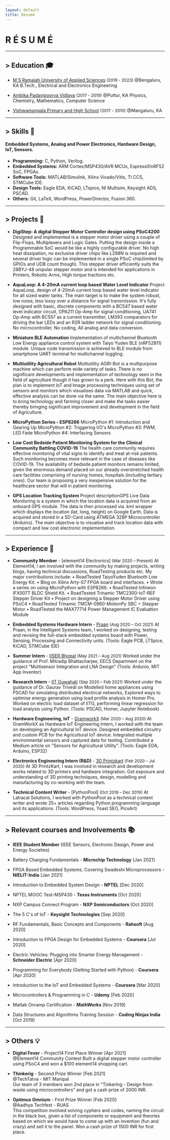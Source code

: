 ```yaml
---
layout: default
title: Resume
---
```


# __R É S U M É__

---

## > Education 🎓

* [M S Ramaiah University of Applied Sciences] <font size="2">(2019 - 2023)</font>
@Bengaluru, KA
B.Tech., Electrical and Electronics Engineering

* [Ambika Padavipoorva Vidlaya] <font size="2">(2017 - 2019)</font>
@Puttur, KA
Physics, Chemistry, Mathematics, Computer Science

* [Vishwamangala Primary and High School] <font size="2">(2017 - 2010)</font>
@Mangaluru, KA

---

## > Skills 🔧

#### Embedded Systems, Analog and Power Electronics, Hardware Design, IoT, Sensors.

* **Programming:**  C, Python, Verilog.  
* **Embedded Systems:**  ARM Cortex/MSP430/AVR MCUs, Espressif/nRF52 SoC, FPGAs.  
* **Software Tools:**  MATLAB/Simulink, Xilinx Vivado/Vitis, TI CCS, STMCube IDE.  
* **Design Tools:**  Eagle EDA, KiCAD, LTspice, NI Multisim, Keysight ADS, PSCAD.  
* **Others:**  Git, LaTeX, WordPress, PowerDirector, Fusion 360.  

---

## > Projects 🚀

* **DigiStep: A digital Stepper Motor Controller design using PSoC4200**
Designed and implemented is a stepper motor driver using a couple of Flip-Flops, Multiplexers and Logic Gates. Putting the design inside a Programmable SoC would be 
like a highly configurable driver. No high heat dissipation, no exclusive driver chips like L298N is required and several driver logic can be implemented in a single 
PSoC chip(limited by GPIOs and UDB count though). This stepper driver efficiently suits the 28BYJ-48 unipolar stepper motor and is intended for applications in Printers, 
Robotic Arms, High torque tractions etc.

* **AquaLoop: A 4-20mA current loop based Water Level Indicator**
Project AquaLoop, design of 4-20mA current loop based water level indicator for all sized water tanks. The main target is to make the system robust, low noise, less lossy 
over a distance for signal transmission. It's fully designed with basic, discrete components with a BC547 based water level indicator circuit, OPA211 Op-Amp for signal 
conditioning, UA741 Op-Amp with BC557 as a current transmitter, LM393 comparators for driving the bar LEDs and an R2R ladder network for signal conditioning. 
No microcontroller, No coding, All analog and data conversion.

* **Miniature BLE Automation**
Implementation of multichannel Bluetooth Low Energy appliance control system with Taiyo Yuden BLE (nRF52811) module. Unique code transmission is achieved to BLE module 
from smartphone UART terminal for multichannel toggling.

* **Multiutility Agricultural Robot**
Multiutility AGRI-Bot is a multipurpose machine which can perform wide variety of tasks.
There is no significant developments and implementation of technology seen in the field of agriculture though it has grown to a perk.
Here with this Bot, the plan is to implement IoT and Image processing techniques using set of sensors and monitors which visualises data via MATLAB and quick, 
effective analysis can be done via the same.
The main objective here is to bring technology and farming closer and make the tasks easier thereby bringing significant improvement and development in the field of Agriculture.


* **MicroPython Series - ESP8266**
MicroPython #1: Introduction and Gearing Up
MicroPython #2: Triggering I/O's
MicroPython #3: PWM, LED Fade
MicroPython #4: Interfacing Sensors

* **Low Cost Bedside Patient Monitoring System for the Clinical Community Battling COVID-19**
The health care community requires effective monitoring of vital signs to identify and treat at-risk patients. Such monitoring becomes more relevant in the case of diseases 
like COVID-19. The availability of bedside patient monitors remains limited, given the enormous demand placed on our already overstretched health care facilities comprising 
of nursing homes, hospitals (including tertiary ones). Our team is proposing a very inexpensive solution for the healthcare sector that will in patient monitoring.

* **GPS Location Tracking System**
Project descriptionGPS Live Data Monitoring is a system in which the location data is acquired from an onboard GPS module. The data is then processed via .kml wrapper which 
displays the location (lat, long, height) on Google Earth. Data is acquired and stored in a SD-Card using ATMEGA 328P Microcontroller (Arduino).
The main objective is to visualise and track location data with compact and low cost electronic implementation.

---

## > Experience 👔

* **Community Member** - [element14 Electronics] <font size="2">(Mar 2020 – Present)</font>
At Element14, I am involved with the community by making projects, writing blogs, having technical discussions, RoadTesting products etc. My major contributions include:
• RoadTested TaiyoYuden Bluetooth Low Energy Kit.
• Blog on Xilinx Arty-S7 FPGA board and interfaces.
• Wrote a series on using MicroPython with ESP8266.
• RoadTested Infineon IFX007T BLDC Shield Kit.
• RoadTested Trinamic TMC2300-IoT-REF Stepper Driver Kit
• Project on designing a Stepper Motor Driver using PSoC4
• RoadTested Trinamic TMCM-0960-MotionPy SBC + Stepper Motor
• RoadTested the MAX77714 Power Management IC Evaluation Module


* **Embedded Systems Hardware Intern** - [Praan] <font size="2">(Aug 2020 – Oct 2021)</font>
At Praan, in the Intelligent Systems team, I worked on designing, testing and revising the full-stack embedded systems board with Power, Sensing, Processing and Connectivity units.
(Tools: Eagle PCB, LTSpice, KiCAD, STMCube IDE)

* **Summer Intern** - [IISER Bhopal] <font size="2">(May 2021 – Aug 2021)</font>
Worked under the guidance of Prof. Mitradip Bhattacharjee, EECS Department on the project "Multisensor Integration and LNA Design"
(Tools: Ardunio, MIT App Inventor)


* **Research Intern** - [IIT Guwahati] <font size="2">(Sep 2020 – Feb 2021)</font>
Worked under the guidance of Dr. Gaurav Trivedi on Modelled home appliances using PSCAD for simulating distributed electrical networks, Explored ways to optimise energy 
generation using load profile analysis in Homer Pro. Worked on electric load dataset of IITG, performing linear regression for load analysis using Python.
(Tools: PSCAD, Homer, Jupyter Notebook)


* **Hardware Engineering, IoT** - [GramworkX] <font size="2">(Mar 2020 – Aug 2020)</font>
At GramWorkX as Hardware IoT Engineering Intern, I worked with the team on developing an Agricultural IoT device. Designed embedded circuitry and custom PCB for the Agricultural
IoT device. Integrated multiple environmental sensors and captured data for testing. Contributed a Medium article on ”Sensors for Agricultural Utility”.
(Tools: Eagle EDA, Arduino, ESP32)

* **Electronics Engineering Intern (R&D)** - [3D Printzkart] <font size="2">(Feb 2020 – Jul 2020)</font>
At 3D PrintzKart, I was involved in research and development works related to 3D printers and hardware integration. Got exposure and understanding of 3D printing techniques, design, 
modelling and manufacturing by co-working with the team.

* **Technical Content Writer** - [PythonPool] <font size="2">(Oct 2019 – Dec 2019)</font>
At Latracal Solutions, I worked with PythonPool as a technical content writer and wrote 25+ articles regarding Python programming language and its applications.
(Tools: WordPress, Yoast SEO, PicsArt)

---

## > Relevant courses and Involvements 📚

* **IEEE Student Member** (IEEE Sensors, Electronic Design, Power and Energy Societies)

* Battery Charging Fundamentals - **Microchip Technology** [Jan 2021]
* FPGA Based Embedded Systems, Covering Swadeshi Microprocessors - **NIELIT-India** [Jan 2021]
* Introduction to Embedded System Design - **NPTEL** [Dec 2020]
* NPTEL MOOC Test-MSP430 - **Texas Instruments** [Oct 2020]
* NXP Campus Connect Program - **NXP Semiconductors** [Oct 2020]
* The 5 C's of IoT - **Keysight Technologies** [Sep 2020]
* RF Fundamentals, Basic Concepts and Components - **Rahsoft** [Aug 2020]
* Introduction to FPGA Design for Embedded Systems - **Coursera** [Jul 2020]
* Electric Vehicles: Plugging into Smarter Energy Management - **Schneider Electric** [Apr 2020]
* Programming for Everybody (Getting Started with Python) - **Coursera** [Apr 2020]
* Introduction to the IoT and Embedded Systems - **Coursera** [Mar 2020]
* Microcontrollers & Programming in C - **Udemy** [Feb 2020]
* Matlab Onramp Certification - **MathWorks** [Nov 2019]
* Data Structures and Algorithms Training Session - **Coding Ninjas India** [Oct 2019]

---

## > Others 💡

* **Digital Fever** - Project14 First Place Winner [Apr 2021]  
@Element14 Community Contest
Built a digital stepper motor controller using PSoC4 and won a $100 element14 shopping cart.

* **Thinkerig** - Second Prize Winner [Feb 2021]  
@TechTatva - MIT Manipal  
Our team of 3 members won 2nd place in "Tinkering - Design from waste using microcontrollers" and got a cash prize of 2000 INR.

* **Optimus Omnium** - First Prize Winner [Feb 2020]  
@Aadhya Techfest - RUAS  
This competition involved solving cyphers and codes, naming the circuit in the black box, given a list of components or equipment and theories based on which we would have to come up with an invention (fun and crazy) and sell it to the panel. Won a cash prize of 1500 INR for first place.

[M S Ramaiah University of Applied Sciences]: https://www.msruas.ac.in/  
[Ambika Padavipoorva Vidlaya]: http://www.ambikavidyalaya.com/  
[Vishwamangala Primary and High School]: https://www.vinkle.com/schools/vishwamangala-higher-primary-school.html
[Praan]: https://www.praan.io/  
[GramworkX]: https://gramworkx.com/  
[IIT Guwahati]: https://www.iitg.ac.in/ceer/  
[IISER Bhopal]: https://eecs.iiserb.ac.in/  
[3D PrintzKart]: https://www.printzkart.in/  
[Element14 Community]: http://community.element14.com/  
[Python Pool]: https://www.pythonpool.com/author/navadeep/  
[Sensors for Agricultural Utility]: https://gramworkx.medium.com/sensors-for-agricultural-utility-an-effective-utilisation-approach-3dee334b1d68
